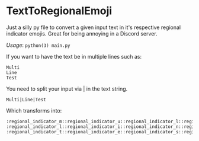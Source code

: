 # TextToRegionalEmoji
Just a silly py file to convert a given input text in it's respective regional indicator emojis. 
Great for being annoying in a Discord server.

*Usage*:
```python(3) main.py```

If you want to have the text be in multiple lines such as:

```
Multi
Line
Test
```
You need to split your input via | in the text string.
```
Multi|Line|Test
```
Which transforms into:
```
:regional_indicator_m::regional_indicator_u::regional_indicator_l::regional_indicator_t::regional_indicator_i:
:regional_indicator_l::regional_indicator_i::regional_indicator_n::regional_indicator_e:
:regional_indicator_t::regional_indicator_e::regional_indicator_s::regional_indicator_t:
```
